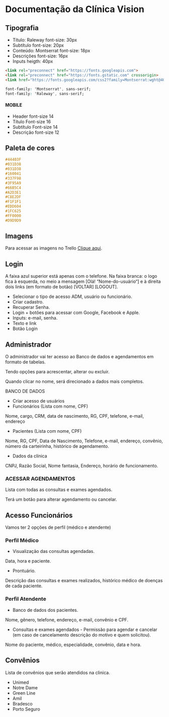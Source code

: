 # Documentação da Clínica Vision

## Tipografia
- Título: Raleway font-size: 30px
- Subtítulo font-size: 20px
- Conteúdo: Montserrat font-size: 18px
- Descrições font-size: 16px
- Inputs heigth: 40px

``` html
<link rel="preconnect" href="https://fonts.googleapis.com">
<link rel="preconnect" href="https://fonts.gstatic.com" crossorigin>
<link href="https://fonts.googleapis.com/css2?family=Montserrat:wght@400;500;600;700&family=Raleway:wght@400;500;600;700&display=swap" rel="stylesheet">
```

``` css
font-family: 'Montserrat', sans-serif;
font-family: 'Raleway', sans-serif;
```

#### MOBILE
- Header font-size 14
- Título Font-size 16
- Subtítulo Font-size 14
- Descrição font-size 12

## Paleta de cores
``` css
#44403F
#031D38
#031D38
#160041
#337F98
#3F95A9
#66B5C4
#A2D3E1
#C8E2DF
#F1F1F1
#EDD604
#1FC625
#FF0000
#D9D9D9
```

## Imagens
Para acessar as imagens no Trello [Clique aqui](https://trello.com/c/Ff6wbnJp).

## Login
A faixa azul superior está apenas com o telefone. Na faixa branca: o logo fica à esquerda, no meio a mensagem [Olá! “Nome-do-usuário“] e à direita dois links (em formato de botão) [VOLTAR] [LOGOUT].

- Selecionar o tipo de acesso ADM, usuário ou funcionário.
- Criar cadastro.
- Recuperar Senha.
- Login + botões para acessar com Google, Facebook e Apple.
- Inputs: e-mail, senha.
- Texto e link
- Botão Login

## Administrador
O administrador vai ter acesso ao Banco de dados e agendamentos em formato de tabelas.

Tendo opções para acrescentar, alterar ou excluir.

Quando clicar no nome, será direcionado a dados mais completos.

BANCO DE DADOS
- Criar acesso de usuários
- Funcionários (Lista com nome, CPF)

Nome, cargo, CRM, data de nascimento, RG, CPF, telefone, e-mail, endereço
- Pacientes (Lista com nome, CPF)

Nome, RG, CPF, Data de Nascimento, Telefone, e-mail, endereço, convênio, número da carteirinha, histórico de agendamento.

- Dados da clínica

CNPJ, Razão Social, Nome fantasia, Endereço, horário de funcionamento.

### ACESSAR AGENDAMENTOS

Lista com todas as consultas e exames agendados.

Terá um botão para alterar agendamento ou cancelar.

## Acesso Funcionários
Vamos ter 2 opções de perfil (médico e atendente)

### Perfil Médico
- Visualização das consultas agendadas.

Data, hora e paciente.

- Prontuário.

Descrição das consultas e exames realizados, histórico médico de doenças de cada paciente.

### Perfil Atendente

- Banco de dados dos pacientes.

Nome, gênero, telefone, endereço, e-mail, convênio e CPF.

- Consultas e exames agendados - Permissão para agendar e cancelar (em caso de cancelamento descrição do motivo e quem solicitou).

Nome do paciente, médico, especialidade, convênio, data e hora.

## Convênios
Lista de convênios que serão atendidos na clinica.

- Unimed
- Notre Dame
- Green Line
- Amil
- Bradesco
- Porto Seguro